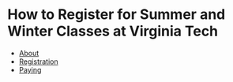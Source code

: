 # How to Register for Summer and Winter Classes at Virginia Tech 
- [About](about.md)
- [Registration](registration.md)
- [Paying](paying.md)